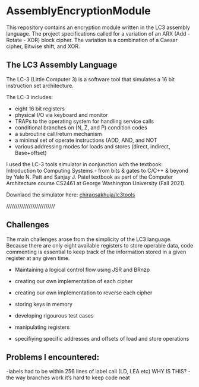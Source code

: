 # AssemblyEncryptionModule
This repository contains an encryption module written in the LC3 assembly language. The project specifications called for a variation of an ARX (Add - Rotate - XOR) block cipher. The variation is a combination of a Caesar cipher, Bitwise shift, and XOR.

## The LC3 Assembly Language
The LC-3 (Little Computer 3) is a software tool that simulates a 16 bit instruction set architecture. 

The LC-3 includes: 
* eight 16 bit registers 
* physical I/O via keyboard and monitor
* TRAPs to the operating system for handling service calls
* conditional branches on (N, Z, and P) condition codes
* a subroutine call/return mechanism
* a minimal set of operate instructions (ADD, AND, and NOT
* various addressing modes for loads and stores (direct, indirect, Base+offset)

I used the LC-3 tools simulator in conjunction with the textbook: Introduction to Computing Systems - from bits & gates to C/C++ & beyond by Yale N. Patt and Sanjay J. Patel textbook as part of the Computer Architecture course CS2461 at George Washington University (Fall 2021).

Downlaod the simulator here: [chiragsakhuja/lc3tools](https://github.com/chiragsakhuja/lc3tools)

//////////////////////////

## Challenges 
The main challenges arose from the simplicity of the LC3 language. Because there are only eight available registers to store operable data, code commenting is essential to keep track of the information stored in a given register at any given time. 
* Maintaining a logical control flow using JSR and BRnzp 
* creating our own implementation of each cipher 
* creating our own implementation to reverse each cipher 
* storing keys in memory 
* developing rigourous test cases

* manipulating registers 
* specifiying specific addresses and offsets of load and store operations 


## Problems I encountered:
-labels had to be within 256 lines of label call (LD, LEA etc) WHY IS THIS?
-the way branches work it’s hard to keep code neat 












